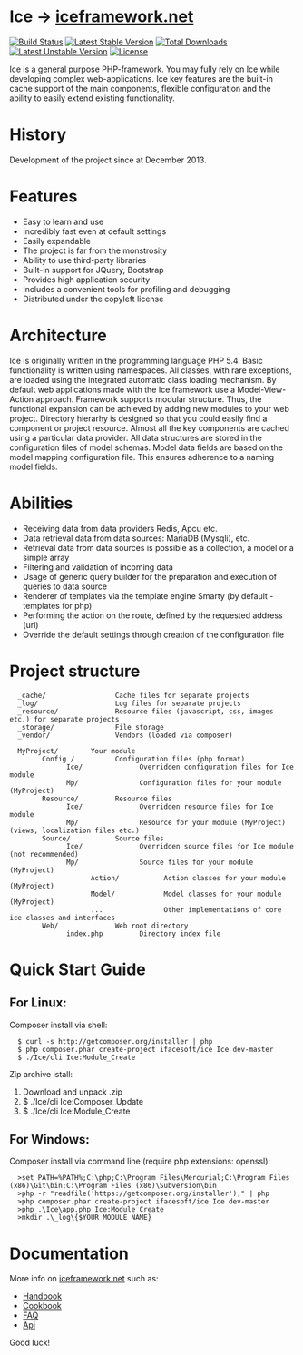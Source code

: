 Ice &rarr; [iceframework.net](http://iceframework.net)
===

[![Build Status](https://travis-ci.org/ifacesoft/Ice.svg)](https://travis-ci.org/ifacesoft/Ice)
[![Latest Stable Version](https://poser.pugx.org/ifacesoft/ice/v/stable.svg)](https://packagist.org/packages/ifacesoft/ice)
[![Total Downloads](https://poser.pugx.org/ifacesoft/ice/downloads.svg)](https://packagist.org/packages/ifacesoft/ice)
[![Latest Unstable Version](https://poser.pugx.org/ifacesoft/ice/v/unstable.svg)](https://packagist.org/packages/ifacesoft/ice)
[![License](https://poser.pugx.org/ifacesoft/ice/license.svg)](https://packagist.org/packages/ifacesoft/ice)

Ice is a general purpose PHP-framework.
You may fully rely on Ice while developing complex web-applications.
Ice key features are the built-in cache support of the main components,
flexible configuration and the ability to easily extend existing functionality.


History
=======

Development of the project since at December 2013.


Features
========

* Easy to learn and use
* Incredibly fast even at default settings
* Easily expandable
* The project is far from the monstrosity
* Ability to use third-party libraries
* Built-in support for JQuery, Bootstrap
* Provides high application security
* Includes a convenient tools for profiling and debugging
* Distributed under the copyleft license


Architecture
============

Ice is originally written in the programming language PHP 5.4. Basic functionality is written using namespaces.
All classes, with rare exceptions, are loaded using the integrated automatic class loading mechanism.
By default web applications made with the Ice framework use a Model-View-Action approach.
Framework supports modular structure. Thus, the functional expansion can be achieved by adding new modules to your web project.
Directory hierarhy is designed so that you could easily find a component or project resource.
Almost all the key components are cached using a particular data provider.
All data structures are stored in the configuration files of model schemas.
Model data fields are based on the model mapping configuration file.
This ensures adherence to a naming model fields.


Abilities
=========

* Receiving data from data providers Redis, Apcu etc.
* Data retrieval data from data sources: MariaDB (Mysqli), etc.
* Retrieval data from data sources is possible as a collection, a model or a simple array
* Filtering and validation of incoming data
* Usage of generic query builder for the preparation and execution of queries to data source
* Renderer of templates via the template engine Smarty (by default - templates for php)
* Performing the action on the route, defined by the requested address (url)
* Override the default settings through creation of the configuration file


Project structure
=================

      _cache/                 Cache files for separate projects
      _log/                   Log files for separate projects
      _resource/              Resource files (javascript, css, images etc.) for separate projects
      _storage/               File storage
      _vendor/                Vendors (loaded via composer)

      MyProject/        Your module
            Config /          Configuration files (php format)
                  Ice/              Overridden configuration files for Ice module
                  Mp/               Configuration files for your module (MyProject)
            Resource/         Resource files
                  Ice/              Overridden resource files for Ice module
                  Mp/               Resource for your module (MyProject) (views, localization files etc.)
            Source/           Source files
                  Ice/              Overridden source files for Ice module (not recommended)
                  Mp/               Source files for your module (MyProject)
                        Action/           Action classes for your module (MyProject)
                        Model/            Model classes for your module (MyProject)
                        ...               Other implementations of core ice classes and interfaces
            Web/              Web root directory
                  index.php         Directory index file


Quick Start Guide
=================

For Linux:
----------

Composer install via shell:

      $ curl -s http://getcomposer.org/installer | php
      $ php composer.phar create-project ifacesoft/ice Ice dev-master
      $ ./Ice/cli Ice:Module_Create

Zip archive istall:

 1. Download and unpack .zip
 2. $ ./Ice/cli Ice:Composer_Update
 3. $ ./Ice/cli Ice:Module_Create

For Windows:
------------
Composer install via command line (require php extensions: openssl):

      >set PATH=%PATH%;C:\php;C:\Program Files\Mercurial;C:\Program Files (x86)\Git\bin;C:\Program Files (x86)\Subversion\bin
      >php -r "readfile('https://getcomposer.org/installer');" | php
      >php composer.phar create-project ifacesoft/ice Ice dev-master
      >php .\Ice\app.php Ice:Module_Create
      >mkdir .\_log\{$YOUR MODULE NAME}


Documentation
=============

More info on [iceframework.net](http://iceframework.net) such as:

* [Handbook](http://iceframework.net/handbook)
* [Cookbook](http://iceframework.net/cookbook)
* [FAQ](http://iceframework.net/faq)
* [Api](http://iceframework.net/resource/api/Ice/0.0/)

Good luck! 
